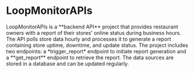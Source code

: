 # LoopMonitorAPIs
</hr>
LoopMonitorAPIs is a **backend API** project that provides restaurant owners with a report of their stores' online status during business hours. The API polls store data hourly and processes it to generate a report containing store uptime, downtime, and update status. The project includes two endpoints: a *trigger_report* endpoint to initiate report generation and a **get_report** endpoint to retrieve the report. The data sources are stored in a database and can be updated regularly.
